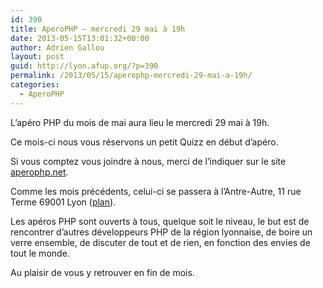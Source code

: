 ```yaml
---
id: 390
title: AperoPHP – mercredi 29 mai à 19h
date: 2013-05-15T13:01:32+00:00
author: Adrien Gallou
layout: post
guid: http://lyon.afup.org/?p=390
permalink: /2013/05/15/aperophp-mercredi-29-mai-a-19h/
categories:
  - AperoPHP
---
```

L’apéro PHP du mois de mai aura lieu le mercredi 29 mai à 19h.

Ce mois-ci nous vous réservons un petit Quizz en début d&rsquo;apéro.

Si vous comptez vous joindre à nous, merci de l’indiquer sur le site [aperophp.net](http://aperophp.net).

Comme les mois précédents, celui-ci se passera à l’Antre-Autre, 11 rue Terme 69001 Lyon ([plan](http://goo.gl/maps/Wb31r)).

Les apéros PHP sont ouverts à tous, quelque soit le niveau, le but est de rencontrer d’autres développeurs PHP de la région lyonnaise, de boire un verre ensemble, de discuter de tout et de rien, en fonction des envies de tout le monde.

Au plaisir de vous y retrouver en fin de mois.